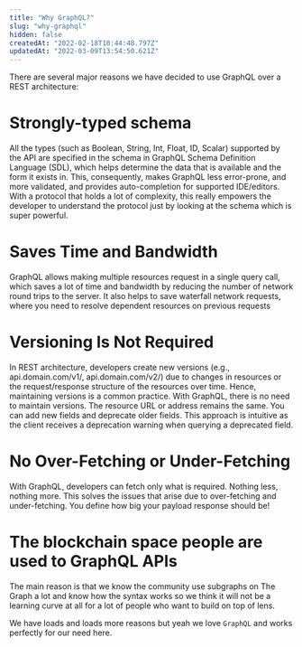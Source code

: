 ```yaml
---
title: "Why GraphQL?"
slug: "why-graphql"
hidden: false
createdAt: "2022-02-18T10:44:48.797Z"
updatedAt: "2022-03-09T13:54:50.621Z"
---
```

There are several major reasons we have decided to use GraphQL over a REST architecture: 

# Strongly-typed schema

All the types (such as Boolean, String, Int, Float, ID, Scalar) supported by the API are specified in the schema in GraphQL Schema Definition Language (SDL), which helps determine the data that is available and the form it exists in. This, consequently, makes GraphQL less error-prone, and more validated, and provides auto-completion for supported IDE/editors. With a protocol that holds a lot of complexity, this really empowers the developer to understand the protocol just by looking at the schema which is super powerful.

# Saves Time and Bandwidth

GraphQL allows making multiple resources request in a single query call, which saves a lot of time and bandwidth by reducing the number of network round trips to the server. It also helps to save waterfall network requests, where you need to resolve dependent resources on previous requests

# Versioning Is Not Required

In REST architecture, developers create new versions (e.g., api.domain.com/v1/, api.domain.com/v2/) due to changes in resources or the request/response structure of the resources over time. Hence, maintaining versions is a common practice. With GraphQL, there is no need to maintain versions. The resource URL or address remains the same. You can add new fields and deprecate older fields. This approach is intuitive as the client receives a deprecation warning when querying a deprecated field.

# No Over-Fetching or Under-Fetching

With GraphQL, developers can fetch only what is required. Nothing less, nothing more. This solves the issues that arise due to over-fetching and under-fetching. You define how big your payload response should be!

# The blockchain space people are used to GraphQL APIs

The main reason is that we know the community use subgraphs on The Graph a lot and know how the syntax works so we think it will not be a learning curve at all for a lot of people who want to build on top of lens. 

We have loads and loads more reasons but yeah we love `GraphQL` and works perfectly for our need here.